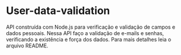 # User-data-validation
API construída com Node.js para verificação e validação de campos e dados pessoais. Nessa API faço a validação de e-mails e senhas, verificando a existência e força dos dados. Para mais detalhes leia o arquivo README.
